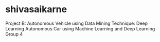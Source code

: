# shivasaikarne
Project B: Autonomous Vehicle using Data Mining Technique: Deep Learning
Autonomous Car using Machine Learning and Deep Learning
Group 4
